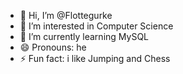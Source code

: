 - 👋 Hi, I’m @Flottegurke
- 👀 I’m interested in Computer Science
- 🌱 I’m currently learning MySQL
- 😄 Pronouns: he
- ⚡ Fun fact: i like Jumping and Chess
